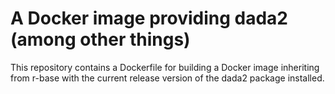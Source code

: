 # A Docker image providing dada2 (among other things)

This repository contains a Dockerfile for building a Docker image
inheriting from r-base with the current release version of the dada2
package installed.
